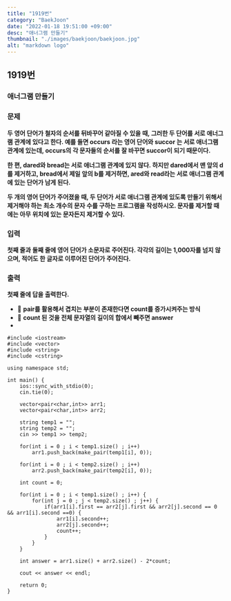 ```yaml
---
title: "1919번"
category: "BaekJoon"
date: "2022-01-18 19:51:00 +09:00"
desc: "애너그램 만들기"
thumbnail: "./images/baekjoon/baekjoon.jpg"
alt: "markdown logo"
---
```


## 1919번

### 애너그램 만들기

### 문제

**두 영어 단어가 철자의 순서를 뒤바꾸어 같아질 수 있을 때, 그러한 두 단어를 서로 애너그램 관계에 있다고 한다. 예를 들면 occurs 라는 영어 단어와 succor 는 서로 애너그램 관계에 있는데, occurs의 각 문자들의 순서를 잘 바꾸면 succor이 되기 때문이다.**

**한 편, dared와 bread는 서로 애너그램 관계에 있지 않다. 하지만 dared에서 맨 앞의 d를 제거하고, bread에서 제일 앞의 b를 제거하면, ared와 read라는 서로 애너그램 관계에 있는 단어가 남게 된다.**

**두 개의 영어 단어가 주어졌을 때, 두 단어가 서로 애너그램 관계에 있도록 만들기 위해서 제거해야 하는 최소 개수의 문자 수를 구하는 프로그램을 작성하시오. 문자를 제거할 때에는 아무 위치에 있는 문자든지 제거할 수 있다.**

### 입력

**첫째 줄과 둘째 줄에 영어 단어가 소문자로 주어진다. 각각의 길이는 1,000자를 넘지 않으며, 적어도 한 글자로 이루어진 단어가 주어진다.**

### 출력
**첫째 줄에 답을 출력한다.**


- 🌱 **pair를 활용해서 겹치는 부분이 존재한다면 count를 증가시켜주는 방식**
- 🌱 **count 된 것을 전체 문자열의 길이의 합에서 빼주면 answer**
- 

    #include <iostream>
    #include <vector>
    #include <string>
    #include <cstring>

    using namespace std;

    int main() {
        ios::sync_with_stdio(0);
        cin.tie(0);
        
        vector<pair<char,int>> arr1;
        vector<pair<char,int>> arr2;
        
        string temp1 = "";
        string temp2 = "";
        cin >> temp1 >> temp2;
        
        for(int i = 0 ; i < temp1.size() ; i++) 
            arr1.push_back(make_pair(temp1[i], 0));
        
        for(int i = 0 ; i < temp2.size() ; i++)
            arr2.push_back(make_pair(temp2[i], 0));

        int count = 0;

        for(int i = 0 ; i < temp1.size() ; i++) {
            for(int j = 0 ; j < temp2.size() ; j++) {
                if(arr1[i].first == arr2[j].first && arr2[j].second == 0 && arr1[i].second ==0) {
                    arr1[i].second++;
                    arr2[j].second++;
                    count++;
                }
            }
        }

        int answer = arr1.size() + arr2.size() - 2*count;

        cout << answer << endl;

        return 0;
    }